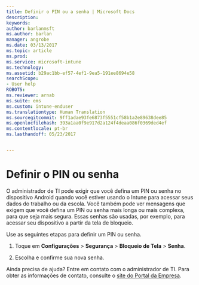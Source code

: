 ```yaml
---
title: Definir o PIN ou a senha | Microsoft Docs
description: 
keywords: 
author: barlanmsft
ms.author: barlan
manager: angrobe
ms.date: 03/13/2017
ms.topic: article
ms.prod: 
ms.service: microsoft-intune
ms.technology: 
ms.assetid: b29ac1bb-ef57-4ef1-9ea5-191ee8694e58
searchScope:
- User help
ROBOTS: 
ms.reviewer: arnab
ms.suite: ems
ms.custom: intune-enduser
ms.translationtype: Human Translation
ms.sourcegitcommit: 9ff1adae93fe6873f5551cf58b1a2e89638dee85
ms.openlocfilehash: 393a1aa0f9e917d2a124f4deaa086f0369ded4ef
ms.contentlocale: pt-br
ms.lasthandoff: 05/23/2017


---
```


# <a name="set-your-pin-or-password"></a>Definir o PIN ou senha

O administrador de TI pode exigir que você defina um PIN ou senha no dispositivo Android quando você estiver usando o Intune para acessar seus dados do trabalho ou da escola. Você também pode ver mensagens que exigem que você defina um PIN ou senha mais longa ou mais complexa, para que seja mais segura. Essas senhas são usadas, por exemplo, para acessar seu dispositivo a partir da tela de bloqueio.

Use as seguintes etapas para definir um PIN ou senha.

1.  Toque em **Configurações** &gt; **Segurança** &gt; **Bloqueio de Tela** &gt; **Senha**.

2.  Escolha e confirme sua nova senha.


Ainda precisa de ajuda? Entre em contato com o administrador de TI. Para obter as informações de contato, consulte o [site do Portal da Empresa](http://portal.manage.microsoft.com).

